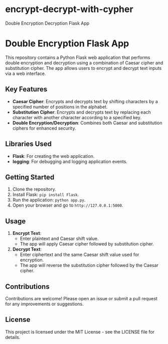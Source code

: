 # encrypt-decrypt-with-cypher
 Double Encryption Decryption Flask App 
# Double Encryption Flask App

This repository contains a Python Flask web application that performs double encryption and decryption using a combination of Caesar cipher and substitution cipher. The app allows users to encrypt and decrypt text inputs via a web interface.

## Key Features

- **Caesar Cipher**: Encrypts and decrypts text by shifting characters by a specified number of positions in the alphabet.
- **Substitution Cipher**: Encrypts and decrypts text by replacing each character with another character according to a specified key.
- **Double Encryption/Decryption**: Combines both Caesar and substitution ciphers for enhanced security.

## Libraries Used

- **Flask**: For creating the web application.
- **logging**: For debugging and logging application events.

## Getting Started

1. Clone the repository.
2. Install Flask: `pip install Flask`.
3. Run the application: `python app.py`.
4. Open your browser and go to `http://127.0.0.1:5000`.

## Usage

1. **Encrypt Text**: 
   - Enter plaintext and Caesar shift value.
   - The app will apply Caesar cipher followed by substitution cipher.
2. **Decrypt Text**:
   - Enter ciphertext and the same Caesar shift value used for encryption.
   - The app will reverse the substitution cipher followed by the Caesar cipher.

## Contributions

Contributions are welcome! Please open an issue or submit a pull request for any improvements or suggestions.

## License

This project is licensed under the MIT License - see the LICENSE file for details.
